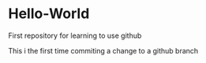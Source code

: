 # Hello-World
First repository for learning to use github

This i the first time commiting a change to a github branch
